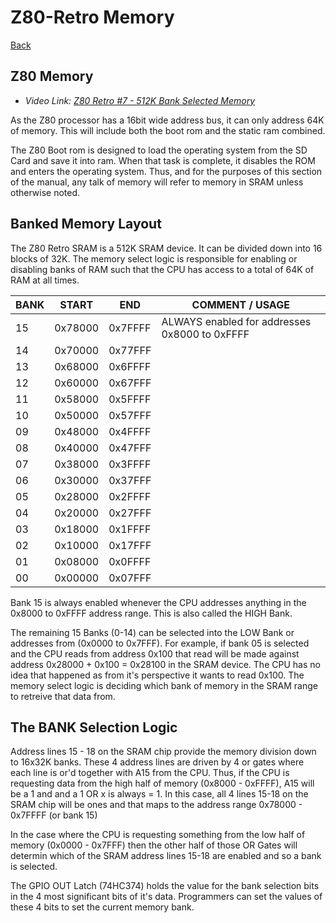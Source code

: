 # Z80-Retro Memory

[Back](./README.md)

## Z80 Memory

 - _Video Link: [Z80 Retro #7 - 512K Bank Selected Memory](https://www.youtube.com/watch?v=zrnZkAMAh6A)_

As the Z80 processor has a 16bit wide address bus, it can only address 64K of memory.  This will include both the boot rom and the static ram combined.

The Z80 Boot rom is designed to load the operating system from the SD Card and save it into ram.  When that task is complete, it disables the ROM and enters the operating system.  Thus, and for the purposes of this section of the manual, any talk of memory will refer to memory in SRAM unless otherwise noted.

## Banked Memory Layout

The Z80 Retro SRAM is a 512K SRAM device.  It can be divided down into 16 blocks of 32K.  The memory select logic is responsible for enabling or disabling banks of RAM such that the CPU has access to a total of 64K of RAM at all times.

| BANK | START   | END     | COMMENT / USAGE
|------|---------|---------|----------------
|15    | 0x78000 | 0x7FFFF | ALWAYS enabled for addresses 0x8000 to 0xFFFF
|14    | 0x70000 | 0x77FFF | 
|13    | 0x68000 | 0x6FFFF | 
|12    | 0x60000 | 0x67FFF |
|11    | 0x58000 | 0x5FFFF |
|10    | 0x50000 | 0x57FFF |
|09    | 0x48000 | 0x4FFFF |
|08    | 0x40000 | 0x47FFF |
|07    | 0x38000 | 0x3FFFF |
|06    | 0x30000 | 0x37FFF |
|05    | 0x28000 | 0x2FFFF |
|04    | 0x20000 | 0x27FFF |
|03    | 0x18000 | 0x1FFFF |
|02    | 0x10000 | 0x17FFF |
|01    | 0x08000 | 0x0FFFF |
|00    | 0x00000 | 0x07FFF |

Bank 15 is always enabled whenever the CPU addresses anything in the 0x8000 to 0xFFFF address range.  This is also called the HIGH Bank.

The remaining 15 Banks (0-14) can be selected into the LOW Bank or addresses from (0x0000 to 0x7FFF).  For example, if bank 05 is selected and the CPU reads from address 0x100 that read will be made against address 0x28000 + 0x100 = 0x28100 in the SRAM device.  The CPU has no idea that happened as from it's perspective it wants to read 0x100.  The memory select logic is deciding which bank of memory in the SRAM range to retreive that data from.

## The BANK Selection Logic

Address lines 15 - 18 on the SRAM chip provide the memory division down to 16x32K banks.  These 4 address lines are driven by 4 or gates where each line is or'd together with A15 from the CPU.  Thus, if the CPU is requesting data from the high half of memory (0x8000 - 0xFFFF), A15 will be a 1 and and a 1 OR x is always = 1.  In this case, all 4 lines 15-18 on the SRAM chip will be ones and that maps to the address range 0x78000 - 0x7FFFF (or bank 15)

In the case where the CPU is requesting something from the low half of memory (0x0000 - 0x7FFF) then the other half of those OR Gates will determin which of the SRAM address lines 15-18 are enabled and so a bank is selected.

The GPIO OUT Latch (74HC374) holds the value for the bank selection bits in the 4 most significant bits of it's data.  Programmers can set the values of these 4 bits to set the current memory bank.
